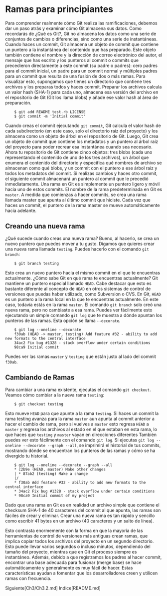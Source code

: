 # Ramas para principiantes

Para comprender realmente cómo Git realiza las ramificaciones, debemos dar un paso atrás y examinar cómo Git almacena sus datos.
Como recordarás de ¿Qué es Git?, Git no almacena los datos como una serie de conjuntos de cambios o diferencias, sino como una serie de instantáneas.
Cuando haces un commit, Git almacena un objeto de commit que contiene un puntero a la instantánea del contenido que has preparado. Este objeto también contiene el nombre y la dirección de correo electrónico del autor, el mensaje que has escrito y los punteros al commit o commits que precedieron directamente a este commit (su padre o padres): cero padres para el commit inicial, un padre para un commit normal y múltiples padres para un commit que resulta de una fusión de dos o más ramas.
Para visualizar esto, supongamos que tienes un directorio que contiene tres archivos y los preparas todos y haces commit. Preparar los archivos calcula un valor hash (SHA-1) para cada uno, almacena esa versión del archivo en el repositorio de Git (Git los llama blobs) y añade ese valor hash al área de preparación.
```
    $ git add README test.rb LICENSE
    $ git commit -m 'Initial commit'
```
Cuando creas el commit ejecutando `git commit`, Git calcula el valor hash de cada subdirectorio (en este caso, solo el directorio raíz del proyecto) y los almacena como un objeto de árbol en el repositorio de Git. Luego, Git crea un objeto de commit que contiene los metadatos y un puntero al árbol raíz del proyecto para poder recrear esa instantánea cuando sea necesario.
Ahora tu repositorio de Git contiene cinco objetos: tres blobs (cada uno representando el contenido de uno de los tres archivos), un árbol que enumera el contenido del directorio y especifica qué nombres de archivo se almacenan como qué blobs, y un commit con el puntero a ese árbol raíz y todos los metadatos del commit.
Si realizas cambios y haces otro commit, el siguiente commit almacenará un puntero al commit que le precedió inmediatamente.
Una rama en Git es simplemente un puntero ligero y móvil hacia uno de estos commits. El nombre de la rama predeterminada en Git es `master`. A medida que comienzas a hacer commits, se crea una rama llamada master que apunta al último commit que hiciste. Cada vez que haces un commit, el puntero de la rama master se mueve automáticamente hacia adelante.

## Creando una nueva rama

¿Qué sucede cuando creas una nueva rama? Bueno, al hacerlo, se crea un nuevo puntero que puedes mover a tu gusto. Digamos que quieres crear una nueva rama llamada `testing`. Puedes hacerlo con el comando `git branch`:
```
    $ git branch testing
```
Esto crea un nuevo puntero hacia el mismo commit en el que te encuentras actualmente.
¿Cómo sabe Git en qué rama te encuentras actualmente? Git mantiene un puntero especial llamado `HEAD`. Cabe destacar que esto es bastante diferente al concepto de `HEAD` en otros sistemas de control de versiones que puedas haber utilizado, como Subversion o CVS. En Git, `HEAD` es un puntero a la rama local en la que te encuentras actualmente. En este caso, todavía estás en la rama `master`. El comando `git branch` solo creó una nueva rama, pero no cambiaste a esa rama.
Puedes ver fácilmente esto ejecutando un simple comando `git log` que te muestra a dónde apuntan los punteros de las ramas. Esta opción se llama `--decorate`.
```
    $ git log --oneline --decorate
    f30ab (HEAD -> master, testing) Add feature #32 - ability to add new formats to the central interface
    34ac2 Fix bug #1328 - stack overflow under certain conditions
    98ca9 Initial commit
```
Puedes ver las ramas `master` y `testing` que están justo al lado del commit `f30ab`.

## Cambiando de Ramas

Para cambiar a una rama existente, ejecutas el comando `git checkout`. Veamos cómo cambiar a la nueva rama `testing`:
```
    $ git checkout testing
```
Esto mueve `HEAD` para que apunte a la rama `testing`.
Si haces un commit la rama testing avanza para la rama `master` aun apunta al commit anterior a hacer el cambio de rama, pero si vuelves a `master` esto regresa `HEAD` a `master` y regresa los archivos al estado en el que estaban en esta rama, lo que haces que `testing` y `master` vayan en direcciones diferentes
También puedes ver esto fácilmente con el comando `git log`. Si ejecutas `git log --oneline --decorate --graph --all`, se imprimirá el historial de tus commits, mostrando dónde se encuentran los punteros de las ramas y cómo se ha divergido tu historial.
```
    $ git log --oneline --decorate --graph --all
    * c2b9e (HEAD, master) Make other changes
    | * 87ab2 (testing) Make a change
    |/
    * f30ab Add feature #32 - ability to add new formats to the central interface
    * 34ac2 Fix bug #1328 - stack overflow under certain conditions
    * 98ca9 Initial commit of my project
```
Dado que una rama en Git es en realidad un archivo simple que contiene el checksum SHA-1 de 40 caracteres del commit al que apunta, las ramas son fáciles de crear y eliminar. Crear una nueva rama es tan rápido y sencillo como escribir 41 bytes en un archivo (40 caracteres y un salto de línea).

Esto contrasta enormemente con la forma en que la mayoría de las herramientas de control de versiones más antiguas crean ramas, que implica copiar todos los archivos del proyecto en un segundo directorio. Esto puede llevar varios segundos o incluso minutos, dependiendo del tamaño del proyecto, mientras que en Git el proceso siempre es instantáneo. Además, debido a que registramos los padres al hacer commit, encontrar una base adecuada para fusionar (merge base) se hace automáticamente y generalmente es muy fácil de hacer. Estas características ayudan a fomentar que los desarrolladores creen y utilicen ramas con frecuencia.

Siguiente[Ch3/Ch3.2.md]
Indice[README.md]